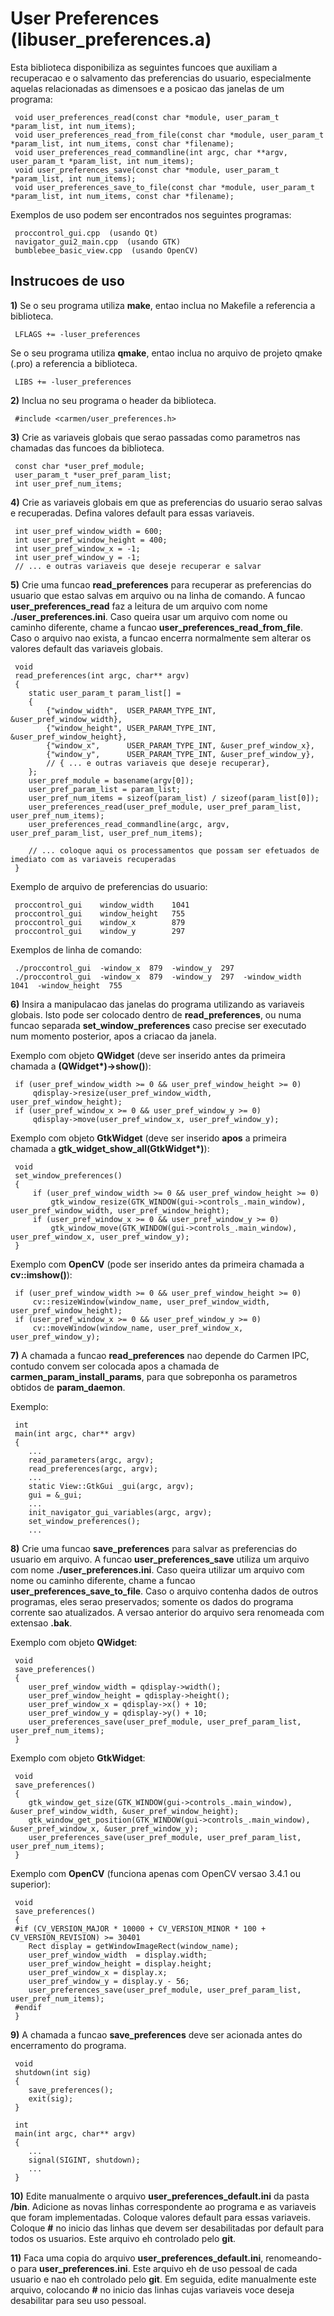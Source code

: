 # User Preferences (libuser_preferences.a)

Esta biblioteca disponibiliza as seguintes funcoes que auxiliam a recuperacao e o salvamento das preferencias do usuario, especialmente aquelas relacionadas as dimensoes e a posicao das janelas de um programa:

```
 void user_preferences_read(const char *module, user_param_t *param_list, int num_items);
 void user_preferences_read_from_file(const char *module, user_param_t *param_list, int num_items, const char *filename);
 void user_preferences_read_commandline(int argc, char **argv, user_param_t *param_list, int num_items);
 void user_preferences_save(const char *module, user_param_t *param_list, int num_items);
 void user_preferences_save_to_file(const char *module, user_param_t *param_list, int num_items, const char *filename);
```

Exemplos de uso podem ser encontrados nos seguintes programas: 
```
 proccontrol_gui.cpp  (usando Qt)
 navigator_gui2_main.cpp  (usando GTK)
 bumblebee_basic_view.cpp  (usando OpenCV)
```

## Instrucoes de uso

__1)__ Se o seu programa utiliza __make__, entao inclua no Makefile a referencia a biblioteca.
```
 LFLAGS += -luser_preferences
```

Se o seu programa utiliza __qmake__, entao inclua no arquivo de projeto qmake (.pro) a referencia a biblioteca.
```
 LIBS += -luser_preferences
```

__2)__ Inclua no seu programa o header da biblioteca.
```
 #include <carmen/user_preferences.h>
```

__3)__ Crie as variaveis globais que serao passadas como parametros nas chamadas das funcoes da biblioteca.
```
 const char *user_pref_module;
 user_param_t *user_pref_param_list;
 int user_pref_num_items;
```

__4)__ Crie as variaveis globais em que as preferencias do usuario serao salvas e recuperadas. Defina valores default para essas variaveis.
```
 int user_pref_window_width = 600;
 int user_pref_window_height = 400;
 int user_pref_window_x = -1;
 int user_pref_window_y = -1;
 // ... e outras variaveis que deseje recuperar e salvar
```

__5)__ Crie uma funcao __read_preferences__ para recuperar as preferencias do usuario que estao salvas em arquivo ou na linha de comando. A funcao __user_preferences_read__ faz a leitura de um arquivo com nome __./user_preferences.ini__. Caso queira usar um arquivo com nome ou caminho diferente, chame a funcao __user_preferences_read_from_file__. Caso o arquivo nao exista, a funcao encerra normalmente sem alterar os valores default das variaveis globais.
```
 void
 read_preferences(int argc, char** argv)
 {
 	static user_param_t param_list[] =
 	{
 		{"window_width",  USER_PARAM_TYPE_INT, &user_pref_window_width},
 		{"window_height", USER_PARAM_TYPE_INT, &user_pref_window_height},
 		{"window_x",      USER_PARAM_TYPE_INT, &user_pref_window_x},
 		{"window_y",      USER_PARAM_TYPE_INT, &user_pref_window_y},
 		// { ... e outras variaveis que deseje recuperar},
 	};
 	user_pref_module = basename(argv[0]);
 	user_pref_param_list = param_list;
 	user_pref_num_items = sizeof(param_list) / sizeof(param_list[0]);
 	user_preferences_read(user_pref_module, user_pref_param_list, user_pref_num_items);
 	user_preferences_read_commandline(argc, argv, user_pref_param_list, user_pref_num_items);
 	
  	// ... coloque aqui os processamentos que possam ser efetuados de imediato com as variaveis recuperadas 
 }
```

Exemplo de arquivo de preferencias do usuario: 
```
 proccontrol_gui	window_width	1041
 proccontrol_gui	window_height	755
 proccontrol_gui	window_x		879
 proccontrol_gui	window_y		297
```

Exemplos de linha de comando:
```
 ./proccontrol_gui  -window_x  879  -window_y  297
 ./proccontrol_gui  -window_x  879  -window_y  297  -window_width  1041  -window_height  755
```

__6)__ Insira a manipulacao das janelas do programa utilizando as variaveis globais. Isto pode ser colocado dentro de __read_preferences__, ou numa funcao separada __set_window_preferences__ caso precise ser executado num momento posterior, apos a criacao da janela.

Exemplo com objeto __QWidget__ (deve ser inserido antes da primeira chamada a __(QWidget*)->show()__):
```
 if (user_pref_window_width >= 0 && user_pref_window_height >= 0)
     qdisplay->resize(user_pref_window_width, user_pref_window_height);
 if (user_pref_window_x >= 0 && user_pref_window_y >= 0)
     qdisplay->move(user_pref_window_x, user_pref_window_y);
```

Exemplo com objeto __GtkWidget__ (deve ser inserido __apos__ a primeira chamada a __gtk_widget_show_all(GtkWidget*)__):
```
 void
 set_window_preferences()
 {
     if (user_pref_window_width >= 0 && user_pref_window_height >= 0)
         gtk_window_resize(GTK_WINDOW(gui->controls_.main_window), user_pref_window_width, user_pref_window_height);
     if (user_pref_window_x >= 0 && user_pref_window_y >= 0)
         gtk_window_move(GTK_WINDOW(gui->controls_.main_window), user_pref_window_x, user_pref_window_y);
 }
```

Exemplo com __OpenCV__ (pode ser inserido antes da primeira chamada a __cv::imshow()__):
```
 if (user_pref_window_width >= 0 && user_pref_window_height >= 0)
     cv::resizeWindow(window_name, user_pref_window_width, user_pref_window_height);
 if (user_pref_window_x >= 0 && user_pref_window_y >= 0)
     cv::moveWindow(window_name, user_pref_window_x, user_pref_window_y);
```

__7)__ A chamada a funcao __read_preferences__ nao depende do Carmen IPC, contudo convem ser colocada apos a chamada de __carmen_param_install_params__, para que sobreponha os parametros obtidos de __param_daemon__.

Exemplo:
```
 int
 main(int argc, char** argv)
 {
    ...
	read_parameters(argc, argv);
	read_preferences(argc, argv);
    ...
	static View::GtkGui _gui(argc, argv);
	gui = &_gui;
    ...
	init_navigator_gui_variables(argc, argv);
 	set_window_preferences();
    ...
```

__8)__ Crie uma funcao __save_preferences__ para salvar as preferencias do usuario em arquivo. A funcao __user_preferences_save__ utiliza um arquivo com nome __./user_preferences.ini__. Caso queira utilizar um arquivo com nome ou caminho diferente, chame a funcao __user_preferences_save_to_file__. Caso o arquivo contenha dados de outros programas, eles serao preservados; somente os dados do programa corrente sao atualizados. A versao anterior do arquivo sera renomeada com extensao __.bak__.

Exemplo com objeto __QWidget__: 
```
 void
 save_preferences()
 {
    user_pref_window_width = qdisplay->width();
    user_pref_window_height = qdisplay->height();
    user_pref_window_x = qdisplay->x() + 10;
    user_pref_window_y = qdisplay->y() + 10;
    user_preferences_save(user_pref_module, user_pref_param_list, user_pref_num_items);
 }
```

Exemplo com objeto __GtkWidget__:
```
 void
 save_preferences()
 {
    gtk_window_get_size(GTK_WINDOW(gui->controls_.main_window), &user_pref_window_width, &user_pref_window_height);
    gtk_window_get_position(GTK_WINDOW(gui->controls_.main_window), &user_pref_window_x, &user_pref_window_y);
    user_preferences_save(user_pref_module, user_pref_param_list, user_pref_num_items);
 }
```

Exemplo com __OpenCV__ (funciona apenas com OpenCV versao 3.4.1 ou superior):
```
 void
 save_preferences()
 {
 #if (CV_VERSION_MAJOR * 10000 + CV_VERSION_MINOR * 100 + CV_VERSION_REVISION) >= 30401
 	Rect display = getWindowImageRect(window_name);
 	user_pref_window_width  = display.width;
 	user_pref_window_height = display.height;
 	user_pref_window_x = display.x;
 	user_pref_window_y = display.y - 56;
 	user_preferences_save(user_pref_module, user_pref_param_list, user_pref_num_items);
 #endif
 }
```

__9)__ A chamada a funcao __save_preferences__ deve ser acionada antes do encerramento do programa.
```
 void
 shutdown(int sig)
 {
 	save_preferences();
 	exit(sig);
 }
 
 int
 main(int argc, char** argv)
 {
 	...
 	signal(SIGINT, shutdown);
 	...
 }
```

__10)__ Edite manualmente o arquivo __user_preferences_default.ini__ da pasta __/bin__. Adicione as novas linhas correspondente ao programa e as variaveis que foram implementadas. Coloque valores default para essas variaveis. Coloque __#__ no inicio das linhas que devem ser desabilitadas por default para todos os usuarios. Este arquivo eh controlado pelo __git__.

__11)__ Faca uma copia do arquivo __user_preferences_default.ini__, renomeando-o para __user_preferences.ini__. Este arquivo eh de uso pessoal de cada usuario e nao eh controlado pelo __git__. Em seguida, edite manualmente este arquivo, colocando __#__ no inicio das linhas cujas variaveis voce deseja desabilitar para seu uso pessoal.
